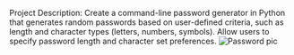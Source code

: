 Project Description:
Create a command-line password generator in Python that generates random passwords based on user-defined criteria, such as length and character types (letters, numbers, symbols). Allow users to specify password length and character set preferences.
![Password pic](https://github.com/user-attachments/assets/a72dff7a-992c-4f8d-b1ea-cba28a66de89)
